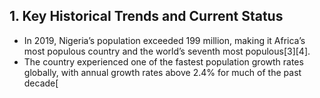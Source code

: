 ## 1. Key Historical Trends and Current Status

- In 2019, Nigeria’s population exceeded 199 million, making it Africa’s most populous country and the world’s seventh most populous[3][4].
- The country experienced one of the fastest population growth rates globally, with annual growth rates above 2.4% for much of the past decade[